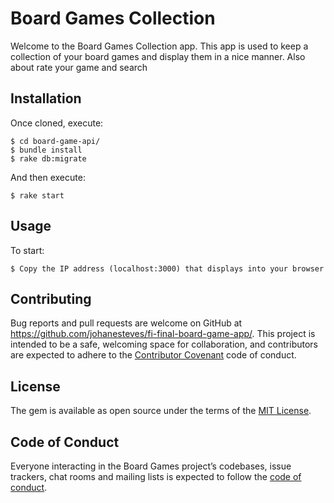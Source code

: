 # Board Games Collection

Welcome to the Board Games Collection app. This app is used to keep a collection of your board games and display them in a nice manner. Also about rate your game and search


## Installation

Once cloned, execute: 

    $ cd board-game-api/
    $ bundle install
    $ rake db:migrate

And then execute:

    $ rake start

## Usage

To start:

    $ Copy the IP address (localhost:3000) that displays into your browser 

## Contributing

Bug reports and pull requests are welcome on GitHub at https://github.com/johanesteves/fi-final-board-game-app/. This project is intended to be a safe, welcoming space for collaboration, and contributors are expected to adhere to the [Contributor Covenant](http://contributor-covenant.org) code of conduct.

## License

The gem is available as open source under the terms of the [MIT License](http://opensource.org/licenses/MIT).

## Code of Conduct

Everyone interacting in the Board Games project’s codebases, issue trackers, chat rooms and mailing lists is expected to follow the [code of conduct](https://github.com/johanesteves/fi-final-board-game-app/blob/master/CODE_OF_CONDUCT.md).
